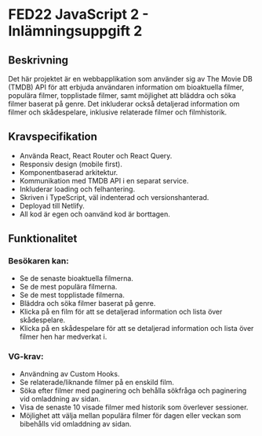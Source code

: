 # FED22 JavaScript 2 - Inlämningsuppgift 2

## Beskrivning

Det här projektet är en webbapplikation som använder sig av The Movie DB (TMDB) API för att erbjuda användaren information om bioaktuella filmer, populära filmer, topplistade filmer, samt möjlighet att bläddra och söka filmer baserat på genre. Det inkluderar också detaljerad information om filmer och skådespelare, inklusive relaterade filmer och filmhistorik.


## Kravspecifikation

- Använda React, React Router och React Query.
- Responsiv design (mobile first).
- Komponentbaserad arkitektur.
- Kommunikation med TMDB API i en separat service.
- Inkluderar loading och felhantering.
- Skriven i TypeScript, väl indenterad och versionshanterad.
- Deployad till Netlify.
- All kod är egen och oanvänd kod är borttagen.

## Funktionalitet

### Besökaren kan:

- Se de senaste bioaktuella filmerna.
- Se de mest populära filmerna.
- Se de mest topplistade filmerna.
- Bläddra och söka filmer baserat på genre.
- Klicka på en film för att se detaljerad information och lista över skådespelare.
- Klicka på en skådespelare för att se detaljerad information och lista över filmer hen har medverkat i.

### VG-krav:

- Användning av Custom Hooks.
- Se relaterade/liknande filmer på en enskild film.
- Söka efter filmer med paginering och behålla sökfråga och paginering vid omladdning av sidan.
- Visa de senaste 10 visade filmer med historik som överlever sessioner.
- Möjlighet att välja mellan populära filmer för dagen eller veckan som bibehålls vid omladdning av sidan.
